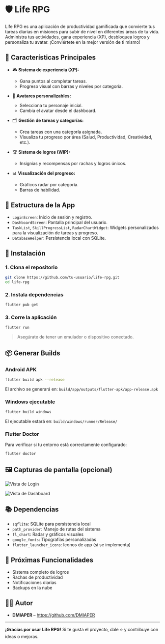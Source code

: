 # 🛡️ Life RPG

Life RPG es una aplicación de productividad gamificada que convierte tus tareas diarias en misiones para subir de nivel en diferentes áreas de tu vida. Administra tus actividades, gana experiencia (XP), desbloquea logros y personaliza tu avatar. ¡Conviértete en la mejor versión de ti mismo!

## 📱 Características Principales

- 🎮 **Sistema de experiencia (XP):**
  - Gana puntos al completar tareas.
  - Progreso visual con barras y niveles por categoría.

- 🧍 **Avatares personalizables:**
  - Selecciona tu personaje inicial.
  - Cambia el avatar desde el dashboard.

- 🗂️ **Gestión de tareas y categorías:**
  - Crea tareas con una categoría asignada.
  - Visualiza tu progreso por área (Salud, Productividad, Creatividad, etc.).

- 🏆 **Sistema de logros (WIP):**
  - Insignias y recompensas por rachas y logros únicos.

- 📊 **Visualización del progreso:**
  - Gráficos radar por categoría.
  - Barras de habilidad.

## 🧱 Estructura de la App

- `LoginScreen`: Inicio de sesión y registro.
- `DashboardScreen`: Pantalla principal del usuario.
- `TaskList`, `SkillProgressList`, `RadarChartWidget`: Widgets personalizados para la visualización de tareas y progreso.
- `DatabaseHelper`: Persistencia local con SQLite.

## 🚀 Instalación

### 1. Clona el repositorio

```bash
git clone https://github.com/tu-usuario/life-rpg.git
cd life-rpg
````

### 2. Instala dependencias

```bash
flutter pub get
```

### 3. Corre la aplicación

```bash
flutter run
```

> Asegúrate de tener un emulador o dispositivo conectado.

## 📦 Generar Builds

### Android APK

```bash
flutter build apk --release
```

El archivo se generará en: `build/app/outputs/flutter-apk/app-release.apk`

### Windows ejecutable

```bash
flutter build windows
```

El ejecutable estará en: `build/windows/runner/Release/`

### Flutter Doctor

Para verificar si tu entorno está correctamente configurado:

```bash
flutter doctor
```

## 🖼️ Capturas de pantalla (opcional)

![Vista de Login](https://github.com/user-attachments/assets/92d85643-2a7e-4b1a-af71-8c0b98a6a442)

![Vista de Dashboard](https://github.com/user-attachments/assets/2ad3622c-604b-4b7a-ba1f-bf6e0d57bc97)


## 📚 Dependencias

* `sqflite`: SQLite para persistencia local
* `path_provider`: Manejo de rutas del sistema
* `fl_chart`: Radar y gráficos visuales
* `google_fonts`: Tipografías personalizadas
* `flutter_launcher_icons`: Iconos de app (si se implementa)

## 📌 Próximas Funcionalidades

* Sistema completo de logros
* Rachas de productividad
* Notificaciones diarias
* Backups en la nube

## 👨‍💻 Autor

* **DMIAPER** – https://github.com/DMIAPER

---

**¡Gracias por usar Life RPG!** Si te gusta el proyecto, dale ⭐ y contribuye con ideas o mejoras.

```
